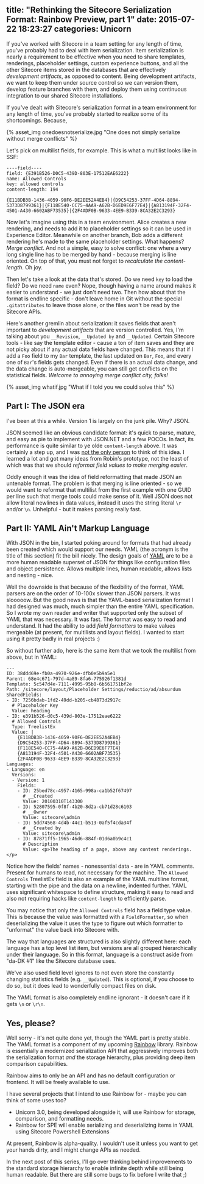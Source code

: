 title: "Rethinking the Sitecore Serialization Format: Rainbow Preview, part 1"
date: 2015-07-22 18:23:27
categories: Unicorn
---

If you've worked with Sitecore in a team setting for any length of time, you've probably had to deal with item serialization. Item serialization is nearly a requirement to be effective when you need to share templates, renderings, placeholder settings, custom experience buttons, and all the other Sitecore items stored in the databases that are effectively _development artifacts_, as opposed to content. Being development artifacts, we want to keep them under source control so we can version them, develop feature branches with them, and deploy them using continuous integration to our shared Sitecore installations.

If you've dealt with Sitecore's serialization format in a team environment for any length of time, you've probably started to realize some of its shortcomings. Because,

{% asset_img onedoesnotserialize.jpg "One does not simply serialize without merge conflicts" %}

Let's pick on multilist fields, for example. This is what a multilist looks like in SSF:

	----field----
	field: {E391B526-D0C5-439D-803E-17512EAE6222}
	name: Allowed Controls
	key: allowed controls
	content-length: 194

	{E11BDB3B-1436-4059-90F6-DE2EE52A4EB4}|{D9C54253-37FF-4D64-8894-5373D8799361}|{F118E540-CC75-4AA9-A62B-D6ED9E6F77E4}|{A813194F-32F4-4501-A430-6602ABF73535}|{2F4ADF0B-9633-4EE9-B339-8CA32E2C3293}

Now let's imagine using this in a team environment. Alice creates a new rendering, and needs to add it to placeholder settings so it can be used in Experience Editor. Meanwhile on another branch, Bob adds a different rendering he's made to the same placeholder settings. What happens? _Merge conflict_. And not a simple, easy to solve conflict: one where a very long single line has to be merged by hand - because merging is line oriented. On top of that, you must not forget to _recalculate the content-length_. Oh joy.

Then let's take a look at the data that's stored. Do we need `key` to load the field? Do we need `name` even? Nope, though having a name around makes it easier to understand - we just don't need two. Then how about that the format is endline specific - don't leave home in Git without the special `.gitattributes` to leave those alone, or the files won't be read by the Sitecore APIs.

Here's another gremlin about serialization: it saves fields that aren't important to _development artifacts_ that are version controlled. Yes, I'm talking about you `__Revision`, `__Updated by` and `__Updated`. Certain Sitecore tools - like say the template editor - cause a ton of item saves and they are not picky about if any actual data fields have changed. This means that if I add a `Foo` field to my `Bar` template, the last updated on `Bar`, `Foo`, and every one of `Bar`'s fields gets changed. Even if there is an actual data change, and the data change is auto-mergeable, you can still get conflicts on the statistical fields. _Welcome to annoying merge conflict city, folks!_

{% asset_img whatif.jpg "What if I told you we could solve this" %}

## Part I: The JSON era

I've been at this a while. Version 1 is largely on the junk pile. Why? JSON.

JSON seemed like an obvious candidate format: it's quick to parse, mature, and easy as pie to implement with JSON.NET and a few POCOs. In fact, its performance is quite similar to ye olde `content-length` above. It was certainly a step up, and I was [not the only person](https://github.com/hermanussen/sitecore.customserialization) to think of this idea. I learned a lot and got many ideas from Robin's prototype, not the least of which was that we should _reformat field values to make merging easier_.

Oddly enough it was the idea of field reformatting that made JSON an untenable format. The problem is that merging is line oriented - so we would want to reformat that multilist from the first example with one GUID per line such that merge tools could make sense of it. Well JSON does not allow literal newlines in data values, instead it uses the string literal `\r` and/or `\n`. Unhelpful - but it makes parsing really fast.

## Part II: YAML Ain't Markup Language

With JSON in the bin, I started poking around for formats that had already been created which would support our needs. YAML (the acronym is the title of this section) fit the bill nicely. The design goals of [YAML](http://yaml.org/spec/1.2/2009-07-21/spec.html) are to be a more human readable superset of JSON for things like configuration files and object persistence. Allows multiple lines, human readable, allows lists and nesting - nice.

Well the downside is that because of the flexibility of the format, YAML parsers are on the order of 10-100x slower than JSON parsers. It was slooooow. But the good news is that the YAML-based serialization format I had designed was much, much simpler than the entire YAML specification. So I wrote my own reader and writer that supported only the subset of YAML that was necessary. It was fast. The format was easy to read and understand. It had the ability to add _field formatters_ to make values mergeable (at present, for multilists and layout fields). I wanted to start using it pretty badly in real projects :)

So without further ado, here is the same item that we took the multilist from above, but in YAML:

	---
	ID: 38ddd69e-fb0a-4970-926e-dfb0e5b9a5e1
	Parent: 68e4c671-797d-4a89-8fa6-775926f1381d
	Template: 5c547d4e-7111-4995-95b0-6b561751bf2e
	Path: /sitecore/layout/Placeholder Settings/reductio/ad/absurdum
	SharedFields:
	- ID: 7256bdab-1fd2-49dd-b205-cb4873d2917c
	  # Placeholder Key
	  Value: heading
	- ID: e391b526-d0c5-439d-803e-17512eae6222
	  # Allowed Controls
	  Type: TreelistEx
	  Value: |
	    {E11BDB3B-1436-4059-90F6-DE2EE52A4EB4}
	    {D9C54253-37FF-4D64-8894-5373D8799361}
	    {F118E540-CC75-4AA9-A62B-D6ED9E6F77E4}
	    {A813194F-32F4-4501-A430-6602ABF73535}
	    {2F4ADF0B-9633-4EE9-B339-8CA32E2C3293}
	Languages:
	- Language: en
	  Versions:
	  - Version: 1
	    Fields:
	    - ID: 25bed78c-4957-4165-998a-ca1b52f67497
	      # __Created
	      Value: 20100310T143300
	    - ID: 52807595-0f8f-4b20-8d2a-cb71d28c6103
	      # __Owner
	      Value: sitecore\admin
	    - ID: 5dd74568-4d4b-44c1-b513-0af5f4cda34f
	      # __Created by
	      Value: sitecore\admin
	    - ID: 87871ff5-1965-46d6-884f-01d6a0b9c4c1
	      # Description
	      Value: <p>The heading of a page, above any content renderings.</p>

Notice how the fields' names - nonessential data - are in YAML comments. Present for humans to read, not necessary for the machine. The `Allowed Controls` TreelistEx field is also an example of the YAML multiline format, starting with the pipe and the data on a newline, indented further. YAML uses significant whitespace to define structure, making it easy to read and also not requiring hacks like `content-length` to efficiently parse.

You may notice that only the `Allowed Controls` field has a field type value. This is because the value was formatted with a `FieldFormatter`, so when deserializing the value it uses the type to figure out which formatter to "unformat" the value back into Sitecore with.

The way that languages are structured is also slightly different here: each language has a top level list item, but versions are all grouped hierarchically under their language. So in this format, language is a construct aside from "da-DK #1" like the Sitecore database uses.

We've also used field level ignores to not even store the constantly changing statistics fields (e.g. `__Updated`). This is optional, if you choose to do so, but it does lead to wonderfully compact files on disk.

The YAML format is also completely endline ignorant - it doesn't care if it gets `\n` or `\r\n`.

## Yes, please?

Well sorry - it's not quite done yet, though the YAML part is pretty stable. The YAML format is a component of my upcoming [Rainbow](https://github.com/kamsar/Rainbow) library. Rainbow is essentially a modernized serialization API that aggressively improves both the serialization format _and_ the storage hierarchy, plus providing deep item comparison capabilities.

Rainbow aims to only be an API and has no default configuration or frontend. It will be freely available to use.

I have several projects that I intend to use Rainbow for - maybe you can think of some uses too?
* Unicorn 3.0, being developed alongside it, will use Rainbow for storage, comparison, and formatting needs.
* Rainbow for SPE will enable serializing and deserializing items in YAML using Sitecore Powershell Extensions

At present, Rainbow is alpha-quality. I wouldn't use it unless you want to get your hands dirty, and I might change APIs as needed.

In the next post of this series, I'll go over thinking behind improvements to the standard storage hierarchy to enable infinite depth while still being human readable. But there are still some bugs to fix before I write that ;)